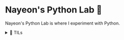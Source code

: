 # Nayeon's Python Lab 🐍

Nayeon's Python Lab is where I experiment with Python.

<details>
    <summary>🧪 TILs</summary>
    <ul>
        <li><code>zen_of_python.py</code>: If you <code>import this</code>, you can see the Zen of Python.</li>
    </ul>
</details>

